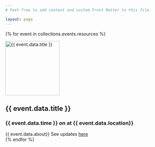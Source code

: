 ```yaml
---
# Feel free to add content and custom Front Matter to this file.

layout: page
---
```

  {% for event in collections.events.resources %}
  <div class="event-container"> 
  <div class="image-title-flex">   
   <img src="{{ event.data.image | relative_url }}" class="event-image" alt="{{ event.data.title }}" width="170" height="170">   
      <h2>
        {{ event.data.title }}
      </h2>  
      </div>
     <h3>{{ event.data.time }} on <span id="{{ event.data.date_id_tag}}"></span> at {{ event.data.location}}</h3> 
    {{ event.data.about}}
    See updates <a href="{{ event.data.updates_link}}">here</a>
    </div>
  {% endfor %}
